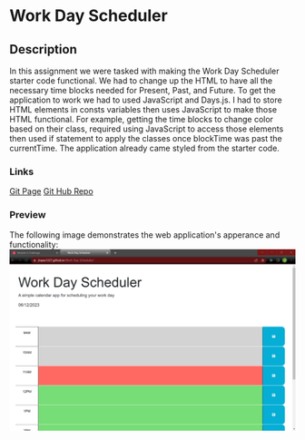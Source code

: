 # Work Day Scheduler

## Description
In this assignment we were tasked with making the Work Day Scheduler starter code functional. We had to change up the HTML to have all the necessary time blocks needed for Present, Past, and Future. To get the application to work we had to used JavaScript and Days.js. I had to store HTML elements in consts variables then uses JavaScript to make those HTML functional. For example, getting the time blocks to change color based on their class, required using JavaScript to access those elements then used if statement to apply the classes once blockTime was past the currentTime. The application already came styled from the starter code.

### Links
[Git Page](https://jlopez1227.github.io/Work-Day-Scheduler/)
[Git Hub Repo]()
### Preview
The following image demonstrates the web application's apperance and functionality:
![Preview of Website(Desktop)](./Screenshot%202023-06-12%20113200.png)
